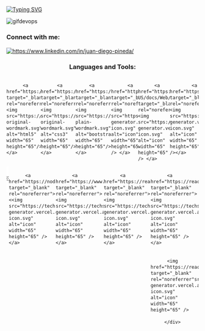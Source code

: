 <link rel="preconnect" href="https://fonts.googleapis.com"><link rel="preconnect" href="https://fonts.gstatic.com" crossorigin><link href="https://fonts.googleapis.com/css2?family=Caveat&display=swap" rel="stylesheet">


<a href="https://git.io/typing-svg"><img src="https://readme-typing-svg.demolab.com?font=caveat&size=35&pause=1000&color=F6F0ED&background=504A4FDA&center=true&vCenter=true&width=900&height=80&lines=Hi%2C+I'm+Juan+Pineda;A+passionate+Developer+from+colombia" alt="Typing SVG" /></a>

![gifdevops](https://user-images.githubusercontent.com/117276310/205516382-b0d6df35-890a-4cf2-838f-c8db68cfecf9.gif)


<h3 align="left">Connect with me:</h3>
<p align="left">
<a href="https://linkedin.com/in/https://www.linkedin.com/in/juan-diego-pineda/" target="blank"><img align="center" src="https://raw.githubusercontent.com/rahuldkjain/github-profile-readme-generator/master/src/images/icons/Social/linked-in-alt.svg" alt="https://www.linkedin.com/in/juan-diego-pineda/" height="30" width="40" /></a>
</p>

<h3 align="center">Languages and Tools:</h3>
<div style="display: flex; align-items: flex-start;">                                          
                                                  
   <!-- 1    html       -->
          <a href="https://www.w3.org/html/" target="_blank" rel="noreferrer"> <img src="https://raw.githubusercontent.com/devicons/devicon/master/icons/html5/html5-original-wordmark.svg" alt="html5" width="65" height="65"/> </a>
  <!-- 2    css      -->
          <a href="https://www.w3schools.com/css/" target="_blank" rel="noreferrer"> <img src="https://raw.githubusercontent.com/devicons/devicon/master/icons/css3/css3-original-wordmark.svg" alt="css3" width="65" height="65"/> </a> 
  
  <!-- 3  bootsrtap         -->
         <a href="https://getbootstrap.com" target="_blank" rel="noreferrer"> <img src="https://raw.githubusercontent.com/devicons/devicon/master/icons/bootstrap/bootstrap-plain-wordmark.svg" alt="bootstrap" width="65" height="65"/> </a> 

<!-- 4    java       -->
          <a href="https://www.java.com" target="_blank" rel="noreferrer"> <img src="https://techstack-generator.vercel.app/java-icon.svg" alt="icon" width="65" height="65" /> </a> 

<!--   5   javascript      -->
          <a href="https://developer.mozilla.org/en-US/docs/Web/JavaScript" target="_blank" rel="noreferrer"> <img src="https://techstack-generator.vercel.app/js-icon.svg" alt="icon" width="65" height="65" /> </a>
          
<!-- 6 node      -->
            <a href="https://www.w3schools.com/css/" target="_blank" rel="noreferrer"> <img src="https://techstack-generator.vercel.app/nginx-icon.svg" alt="icon" width="65" height="65" /></a> 
   </div>

 <div style="display: flex; align-items: flex-start;">
<!--  7   express         -->
          <a href="https://expressjs.com" target="_blank" rel="noreferrer"> <img src="https://raw.githubusercontent.com/devicons/devicon/master/icons/express/express-original-wordmark.svg" alt="express" width="65" height="65"/> </a>

<!--  8  node        -->
          <a href="https://nodejs.org" target="_blank" rel="noreferrer"> <<img src="https://techstack-generator.vercel.app/mysql-icon.svg" alt="icon" width="65" height="65" /> </a> 
          
<!-- 9     python      -->
          <a href="https://www.python.org" target="_blank" rel="noreferrer"> <img src="https://techstack-generator.vercel.app/python-icon.svg" alt="icon" width="65" height="65" /> </a> 

<!--  10  reactjs   -->
          <a href="https://reactjs.org/"  target="_blank" rel="noreferrer"> <img src="https://techstack-generator.vercel.app/react-icon.svg" alt="icon" width="65" height="65" /></a>

<!--11 github    -->
          <a href="https://reactnative.dev/" target="_blank" rel="noreferrer"> <img src="https://techstack-generator.vercel.app/github-icon.svg" alt="icon" width="65" height="65" /></a>
  

          <img href="https://reactnative.dev/" target="_blank" rel="noreferrer"src="https://techstack-generator.vercel.app/cpp-icon.svg" alt="icon" width="65" height="65" />
         
         </div>
